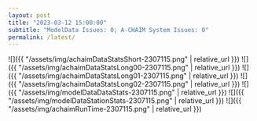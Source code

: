```yaml
---
layout: post
title: "2023-03-12 15:00:00"
subtitle: "ModelData Issues: 0; A-CHAIM System Issues: 0"
permalink: /latest/
---
```


![]({{ "/assets/img/achaimDataStatsShort-2307115.png" | relative_url }})
![]({{ "/assets/img/achaimDataStatsLong00-2307115.png" | relative_url }})
![]({{ "/assets/img/achaimDataStatsLong01-2307115.png" | relative_url }})
![]({{ "/assets/img/achaimDataStatsLong02-2307115.png" | relative_url }})
![]({{ "/assets/img/modelDataDataStats-2307115.png" | relative_url }})
![]({{ "/assets/img/modelDataStationStats-2307115.png" | relative_url }})
![]({{ "/assets/img/achaimRunTime-2307115.png" | relative_url }})



